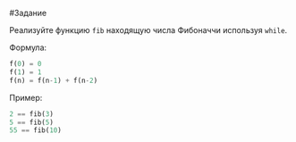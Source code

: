 #Задание

Реализуйте функцию `fib` находящую числа Фибоначчи используя `while`.

Формула:

```php
f(0) = 0
f(1) = 1
f(n) = f(n-1) + f(n-2)
```

Пример:

```php
2 == fib(3)
5 == fib(5)
55 == fib(10)
```
